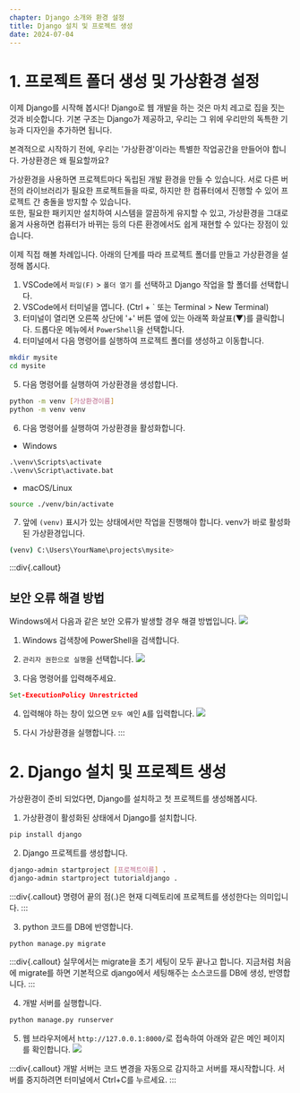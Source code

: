 ```yaml
---
chapter: Django 소개와 환경 설정
title: Django 설치 및 프로젝트 생성
date: 2024-07-04
---
```

# 1. 프로젝트 폴더 생성 및 가상환경 설정

이제 Django를 시작해 봅시다! Django로 웹 개발을 하는 것은 마치 레고로 집을 짓는 것과 비슷합니다. 
기본 구조는 Django가 제공하고, 우리는 그 위에 우리만의 독특한 기능과 디자인을 추가하면 됩니다. 

본격적으로 시작하기 전에, 우리는 '가상환경'이라는 특별한 작업공간을 만들어야 합니다. 가상환경은 왜 필요할까요?

가상환경을 사용하면 프로젝트마다 독립된 개발 환경을 만들 수 있습니다.
서로 다른 버전의 라이브러리가 필요한 프로젝트들을 따로, 하지만 한 컴퓨터에서 진행할 수 있어 프로젝트 간 충돌을 방지할 수 있습니다.     
또한, 필요한 패키지만 설치하여 시스템을 깔끔하게 유지할 수 있고, 가상환경을 그대로 옮겨 사용하면 컴퓨터가 바뀌는 등의 다른 환경에서도 쉽게 재현할 수 있다는 장점이 있습니다.

이제 직접 해볼 차례입니다. 아래의 단계를 따라 프로젝트 폴더를 만들고 가상환경을 설정해 봅시다. 

1. VSCode에서 `파일(F)` > `폴더 열기` 를 선택하고 Django 작업을 할 폴더를 선택합니다.
2. VSCode에서 터미널을 엽니다. (Ctrl + ` 또는 Terminal > New Terminal)
3. 터미널이 열리면 오른쪽 상단에 '+' 버튼 옆에 있는 아래쪽 화살표(▼)를 클릭합니다. 드롭다운 메뉴에서 `PowerShell`을 선택합니다.
4. 터미널에서 다음 명령어를 실행하여 프로젝트 폴더를 생성하고 이동합니다.

```bash
mkdir mysite
cd mysite
```

5. 다음 명령어를 실행하여 가상환경을 생성합니다.

```bash
python -m venv [가상환경이름]
python -m venv venv
```

6. 다음 명령어를 실행하여 가상환경을 활성화합니다.
- Windows
```cmd
.\venv\Scripts\activate
.\venv\Script\activate.bat
```
- macOS/Linux
```bash
source ./venv/bin/activate
```
7. 앞에 `(venv)` 표시가 있는 상태에서만 작업을 진행해야 합니다. venv가 바로 활성화된 가상환경입니다.
```bash
(venv) C:\Users\YourName\projects\mysite>
```
:::div{.callout}
## 보안 오류 해결 방법
Windows에서 다음과 같은 보안 오류가 발생할 경우 해결 방법입니다.
![](/images/basecamp-django/chapter01/03-1.png)

1. Windows 검색창에 PowerShell을 검색합니다.
2. `관리자 권한으로 실행`을 선택합니다.
![](/images/basecamp-django/chapter01/03-2.png)

3. 다음 명령어를 입력해주세요.
```cmd
Set-ExecutionPolicy Unrestricted
```
4. 입력해야 하는 창이 있으면 `모두 예`인 `A`를 입력합니다.
![](/images/basecamp-django/chapter01/03-3.png)

5. 다시 가상환경을 실행합니다.
:::

# 2. Django 설치 및 프로젝트 생성

가상환경이 준비 되었다면, Django를 설치하고 첫 프로젝트를 생성해봅시다.

1. 가상환경이 활성화된 상태에서 Django를 설치합니다.

```bash
pip install django
```

2. Django 프로젝트를 생성합니다.

```bash
django-admin startproject [프로젝트이름] .
django-admin startproject tutorialdjango .
```

:::div{.callout}
명령어 끝의 점(.)은 현재 디렉토리에 프로젝트를 생성한다는 의미입니다.
:::

3. python 코드를 DB에 반영합니다.

```bash
python manage.py migrate
```
:::div{.callout}
실무에서는 migrate을 초기 세팅이 모두 끝나고 합니다. 지금처럼 처음에 migrate를 하면 기본적으로 django에서 세팅해주는 소스코드를 DB에 생성, 반영합니다.
:::

4. 개발 서버를 실행합니다.

```bash
python manage.py runserver
```

5. 웹 브라우저에서 `http://127.0.0.1:8000/`로 접속하여 아래와 같은 메인 페이지를 확인합니다.
![](/images/basecamp-django/chapter01/03-4.png)

:::div{.callout}
개발 서버는 코드 변경을 자동으로 감지하고 서버를 재시작합니다. 서버를 중지하려면 터미널에서 Ctrl+C를 누르세요.
:::